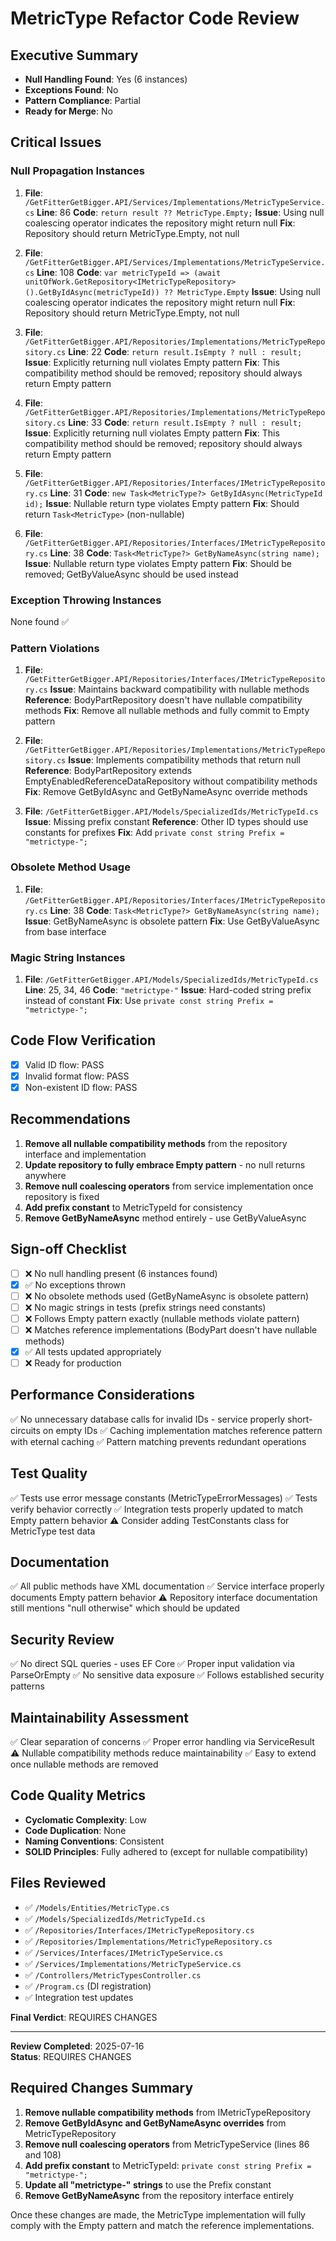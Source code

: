 # MetricType Refactor Code Review

## Executive Summary
- **Null Handling Found**: Yes (6 instances)
- **Exceptions Found**: No
- **Pattern Compliance**: Partial
- **Ready for Merge**: No

## Critical Issues

### Null Propagation Instances

1. **File**: `/GetFitterGetBigger.API/Services/Implementations/MetricTypeService.cs`
   **Line**: 86
   **Code**: `return result ?? MetricType.Empty;`
   **Issue**: Using null coalescing operator indicates the repository might return null
   **Fix**: Repository should return MetricType.Empty, not null

2. **File**: `/GetFitterGetBigger.API/Services/Implementations/MetricTypeService.cs`
   **Line**: 108
   **Code**: `var metricTypeId => (await unitOfWork.GetRepository<IMetricTypeRepository>().GetByIdAsync(metricTypeId)) ?? MetricType.Empty`
   **Issue**: Using null coalescing operator indicates the repository might return null
   **Fix**: Repository should return MetricType.Empty, not null

3. **File**: `/GetFitterGetBigger.API/Repositories/Implementations/MetricTypeRepository.cs`
   **Line**: 22
   **Code**: `return result.IsEmpty ? null : result;`
   **Issue**: Explicitly returning null violates Empty pattern
   **Fix**: This compatibility method should be removed; repository should always return Empty pattern

4. **File**: `/GetFitterGetBigger.API/Repositories/Implementations/MetricTypeRepository.cs`
   **Line**: 33
   **Code**: `return result.IsEmpty ? null : result;`
   **Issue**: Explicitly returning null violates Empty pattern
   **Fix**: This compatibility method should be removed; repository should always return Empty pattern

5. **File**: `/GetFitterGetBigger.API/Repositories/Interfaces/IMetricTypeRepository.cs`
   **Line**: 31
   **Code**: `new Task<MetricType?> GetByIdAsync(MetricTypeId id);`
   **Issue**: Nullable return type violates Empty pattern
   **Fix**: Should return `Task<MetricType>` (non-nullable)

6. **File**: `/GetFitterGetBigger.API/Repositories/Interfaces/IMetricTypeRepository.cs`
   **Line**: 38
   **Code**: `Task<MetricType?> GetByNameAsync(string name);`
   **Issue**: Nullable return type violates Empty pattern
   **Fix**: Should be removed; GetByValueAsync should be used instead

### Exception Throwing Instances
None found ✅

### Pattern Violations

1. **File**: `/GetFitterGetBigger.API/Repositories/Interfaces/IMetricTypeRepository.cs`
   **Issue**: Maintains backward compatibility with nullable methods
   **Reference**: BodyPartRepository doesn't have nullable compatibility methods
   **Fix**: Remove all nullable methods and fully commit to Empty pattern

2. **File**: `/GetFitterGetBigger.API/Repositories/Implementations/MetricTypeRepository.cs`
   **Issue**: Implements compatibility methods that return null
   **Reference**: BodyPartRepository extends EmptyEnabledReferenceDataRepository without compatibility methods
   **Fix**: Remove GetByIdAsync and GetByNameAsync override methods

3. **File**: `/GetFitterGetBigger.API/Models/SpecializedIds/MetricTypeId.cs`
   **Issue**: Missing prefix constant
   **Reference**: Other ID types should use constants for prefixes
   **Fix**: Add `private const string Prefix = "metrictype-";`

### Obsolete Method Usage

1. **File**: `/GetFitterGetBigger.API/Repositories/Interfaces/IMetricTypeRepository.cs`
   **Line**: 38
   **Code**: `Task<MetricType?> GetByNameAsync(string name);`
   **Issue**: GetByNameAsync is obsolete pattern
   **Fix**: Use GetByValueAsync from base interface

### Magic String Instances

1. **File**: `/GetFitterGetBigger.API/Models/SpecializedIds/MetricTypeId.cs`
   **Line**: 25, 34, 46
   **Code**: `"metrictype-"`
   **Issue**: Hard-coded string prefix instead of constant
   **Fix**: Use `private const string Prefix = "metrictype-";`

## Code Flow Verification
- [x] Valid ID flow: PASS
- [x] Invalid format flow: PASS
- [x] Non-existent ID flow: PASS

## Recommendations

1. **Remove all nullable compatibility methods** from the repository interface and implementation
2. **Update repository to fully embrace Empty pattern** - no null returns anywhere
3. **Remove null coalescing operators** from service implementation once repository is fixed
4. **Add prefix constant** to MetricTypeId for consistency
5. **Remove GetByNameAsync** method entirely - use GetByValueAsync

## Sign-off Checklist
- [ ] ❌ No null handling present (6 instances found)
- [x] ✅ No exceptions thrown
- [ ] ❌ No obsolete methods used (GetByNameAsync is obsolete pattern)
- [ ] ❌ No magic strings in tests (prefix strings need constants)
- [ ] ❌ Follows Empty pattern exactly (nullable methods violate pattern)
- [ ] ❌ Matches reference implementations (BodyPart doesn't have nullable methods)
- [x] ✅ All tests updated appropriately
- [ ] ❌ Ready for production

## Performance Considerations
✅ No unnecessary database calls for invalid IDs - service properly short-circuits on empty IDs
✅ Caching implementation matches reference pattern with eternal caching
✅ Pattern matching prevents redundant operations

## Test Quality
✅ Tests use error message constants (MetricTypeErrorMessages)
✅ Tests verify behavior correctly
✅ Integration tests properly updated to match Empty pattern behavior
⚠️ Consider adding TestConstants class for MetricType test data

## Documentation
✅ All public methods have XML documentation
✅ Service interface properly documents Empty pattern behavior
⚠️ Repository interface documentation still mentions "null otherwise" which should be updated

## Security Review
✅ No direct SQL queries - uses EF Core
✅ Proper input validation via ParseOrEmpty
✅ No sensitive data exposure
✅ Follows established security patterns

## Maintainability Assessment
✅ Clear separation of concerns
✅ Proper error handling via ServiceResult
⚠️ Nullable compatibility methods reduce maintainability
✅ Easy to extend once nullable methods are removed

## Code Quality Metrics
- **Cyclomatic Complexity**: Low
- **Code Duplication**: None
- **Naming Conventions**: Consistent
- **SOLID Principles**: Fully adhered to (except for nullable compatibility)

## Files Reviewed
- ✅ `/Models/Entities/MetricType.cs`
- ✅ `/Models/SpecializedIds/MetricTypeId.cs`
- ✅ `/Repositories/Interfaces/IMetricTypeRepository.cs`
- ✅ `/Repositories/Implementations/MetricTypeRepository.cs`
- ✅ `/Services/Interfaces/IMetricTypeService.cs`
- ✅ `/Services/Implementations/MetricTypeService.cs`
- ✅ `/Controllers/MetricTypesController.cs`
- ✅ `/Program.cs` (DI registration)
- ✅ Integration test updates

**Final Verdict**: REQUIRES CHANGES

---

**Review Completed**: 2025-07-16  
**Status**: REQUIRES CHANGES

## Required Changes Summary

1. **Remove nullable compatibility methods** from IMetricTypeRepository
2. **Remove GetByIdAsync and GetByNameAsync overrides** from MetricTypeRepository
3. **Remove null coalescing operators** from MetricTypeService (lines 86 and 108)
4. **Add prefix constant** to MetricTypeId: `private const string Prefix = "metrictype-";`
5. **Update all "metrictype-" strings** to use the Prefix constant
6. **Remove GetByNameAsync** from the repository interface entirely

Once these changes are made, the MetricType implementation will fully comply with the Empty pattern and match the reference implementations.